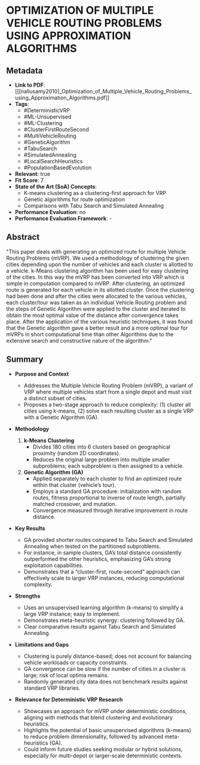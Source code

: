 # OPTIMIZATION OF MULTIPLE VEHICLE ROUTING PROBLEMS USING APPROXIMATION ALGORITHMS

## Metadata
- **Link to PDF**: [[[nallusamy2010]_Optimization_of_Multiple_Vehicle_Routing_Problems_using_Approximation_Algorithms.pdf]]
- **Tags**:
  - #DeterministicVRP
  - #ML-Unsupervised
  - #ML-Clustering
  - #ClusterFirstRouteSecond
  - #MultiVehicleRouting
  - #GeneticAlgorithm
  - #TabuSearch
  - #SimulatedAnnealing
  - #LocalSearchHeuristics
  - #PopulationBasedEvolution
- **Relevant**: true  
- **Fit Score**: 7  
- **State of the Art (SoA) Concepts**:
  - K-means clustering as a clustering-first approach for VRP
  - Genetic algorithms for route optimization
  - Comparisons with Tabu Search and Simulated Annealing
- **Performance Evaluation**: no  
- **Performance Evaluation Framework**: -

## Abstract
"This paper deals with generating an optimized route for multiple Vehicle Routing Problems (mVRP). We used a methodology of clustering the given cities depending upon the number of vehicles and each cluster is allotted to a vehicle. k-Means clustering algorithm has been used for easy clustering of the cities. In this way the mVRP has been converted into VRP which is simple in computation compared to mVRP. After clustering, an optimized route is generated for each vehicle in its allotted cluster. Once the clustering had been done and after the cities were allocated to the various vehicles, each cluster/tour was taken as an individual Vehicle Routing problem and the steps of Genetic Algorithm were applied to the cluster and iterated to obtain the most optimal value of the distance after convergence takes place. After the application of the various heuristic techniques, it was found that the Genetic algorithm gave a better result and a more optimal tour for mVRPs in short computational time than other Algorithms due to the extensive search and constructive nature of the algorithm."

## Summary
- **Purpose and Context**  
  - Addresses the Multiple Vehicle Routing Problem (mVRP), a variant of VRP where multiple vehicles start from a single depot and must visit a distinct subset of cities.  
  - Proposes a two-stage approach to reduce complexity: (1) cluster all cities using k-means, (2) solve each resulting cluster as a single VRP with a Genetic Algorithm (GA).

- **Methodology**  
  1. **k-Means Clustering**  
     - Divides 180 cities into 6 clusters based on geographical proximity (random 2D coordinates).  
     - Reduces the original large problem into multiple smaller subproblems; each subproblem is then assigned to a vehicle.  
  2. **Genetic Algorithm (GA)**  
     - Applied separately to each cluster to find an optimized route within that cluster (vehicle’s tour).  
     - Employs a standard GA procedure: initialization with random routes, fitness proportional to inverse of route length, partially matched crossover, and mutation.  
     - Convergence measured through iterative improvement in route distance.

- **Key Results**  
  - GA provided shorter routes compared to Tabu Search and Simulated Annealing when tested on the partitioned subproblems.  
  - For instance, in sample clusters, GA’s total distance consistently outperformed the other heuristics, emphasizing GA’s strong exploitation capabilities.  
  - Demonstrates that a “cluster-first, route-second” approach can effectively scale to larger VRP instances, reducing computational complexity.

- **Strengths**  
  - Uses an unsupervised learning algorithm (k-means) to simplify a large VRP instance; easy to implement.  
  - Demonstrates meta-heuristic synergy: clustering followed by GA.  
  - Clear comparative results against Tabu Search and Simulated Annealing.

- **Limitations and Gaps**  
  - Clustering is purely distance-based; does not account for balancing vehicle workloads or capacity constraints.  
  - GA convergence can be slow if the number of cities in a cluster is large; risk of local optima remains.  
  - Randomly generated city data does not benchmark results against standard VRP libraries.

- **Relevance for Deterministic VRP Research**  
  - Showcases an approach for mVRP under deterministic conditions, aligning with methods that blend clustering and evolutionary heuristics.  
  - Highlights the potential of basic unsupervised algorithms (k-means) to reduce problem dimensionality, followed by advanced meta-heuristics (GA).  
  - Could inform future studies seeking modular or hybrid solutions, especially for multi-depot or larger-scale deterministic contexts.